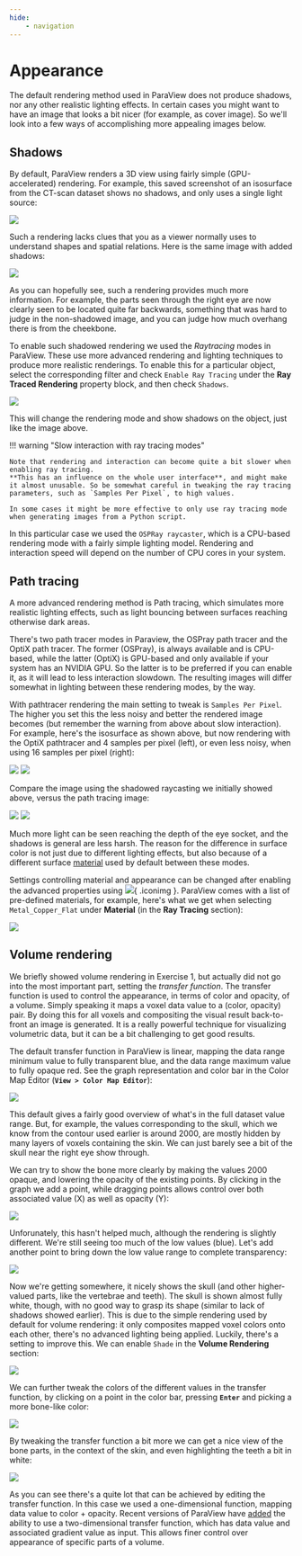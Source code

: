 ```yaml
---
hide:
    - navigation
---
```


# Appearance

The default rendering method used in ParaView does not produce shadows, nor any other realistic lighting effects. In certain cases you might want to have an image that looks a bit nicer (for example, as cover image). So we'll look into a few ways of accomplishing more appealing images below.

## Shadows

By default, ParaView renders a 3D view using fairly simple (GPU-accelerated) rendering. For example, this saved screenshot of an isosurface from the CT-scan dataset shows no shadows, and only uses a single light source:

![](./images/rendering-default.png)

Such a rendering lacks clues that you as a viewer normally uses to understand shapes and spatial relations. Here is the same image with added shadows:

![](./images/rendering-ospray-raycast-shadows.png)

As you can hopefully see, such a rendering provides much more information. For example, the parts seen through the right eye are now clearly seen to be located quite far backwards, something that was hard to judge in the non-shadowed image, and you can judge how much overhang there is from the cheekbone.

To enable such shadowed rendering we used the *Raytracing* modes in ParaView. These use more advanced rendering and lighting techniques to produce more realistic renderings. To enable this for a particular object, select the corresponding filter and check `Enable Ray Tracing` under the __Ray Traced Rendering__ property block, and then check `Shadows`.

![](./images/raytracing-settings.png)

This will change the rendering mode and show shadows on the object, just like the image above.

!!! warning "Slow interaction with ray tracing modes" 

    Note that rendering and interaction can become quite a bit slower when enabling ray tracing.
    **This has an influence on the whole user interface**, and might make it almost unusable. So be somewhat careful in tweaking the ray tracing parameters, such as `Samples Per Pixel`, to high values. 

    In some cases it might be more effective to only use ray tracing mode when generating images from a Python script.

In this particular case we used the `OSPRay raycaster`, which is a CPU-based rendering mode with a fairly simple lighting model. Rendering and interaction speed will depend on the number of CPU cores in your system.

## Path tracing

A more advanced rendering method is Path tracing, which simulates more realistic lighting effects, such as light bouncing between surfaces reaching otherwise dark areas. 

There's two path tracer modes in Paraview, the OSPray path tracer and the OptiX path tracer. The former (OSPray), is always available and is CPU-based, while the latter (OptiX) is GPU-based and only available if your system has an NVIDIA GPU. So the latter is to be preferred if you can enable it, as it will lead to less interaction slowdown. The resulting images will differ somewhat in lighting between these rendering modes, by the way.

With pathtracer rendering the main setting to tweak is `Samples Per Pixel`. The higher you set this the less noisy and better the rendered image becomes (but remember the warning from above about slow interaction). For example, here's the isosurface as shown above, but now rendering with the OptiX pathtracer and 4 samples per pixel (left), or even less noisy, when using 16 samples per pixel (right):

![](./images/rendering-optix-4spp.png) ![](./images/rendering-optix-16spp.png)

Compare the image using the shadowed raycasting we initially showed above, versus the path tracing image:

![](./images/rendering-ospray-raycast-shadows.png) ![](./images/rendering-optix-16spp.png)

Much more light can be seen reaching the depth of the eye socket, and the shadows is general are less harsh. The reason for the difference in surface color is not just due to different lighting effects, but also because of a different surface [material](https://docs.paraview.org/en/latest/ReferenceManual/objectShadingProperties.html) used by default between these modes. 

Settings controlling material and appearance can be changed after enabling the advanced properties using ![](./images/wheel.png){ .iconimg }. ParaView comes with a list of pre-defined materials, for example, here's what we get when selecting `Metal_Copper_Flat` under __Material__ (in the __Ray Tracing__ section):

![](./images/rendering-metal-copper-flat.png)

## Volume rendering

We briefly showed volume rendering in Exercise 1, but actually did not go into the most important part, setting the *transfer function*. The transfer function is used to control the appearance, in terms of color and opacity, of a volume. Simply speaking it maps a voxel data value to a (color, opacity) pair. By doing this for all voxels and compositing the visual result back-to-front an image is generated. It is a really powerful technique for visualizing volumetric data, but it can be a bit challenging to get good results.

The default transfer function in ParaView is linear, mapping the data range minimum value to fully transparent blue, and the data range maximum value to fully opaque red. See the graph representation and color bar in the Color Map Editor (**`View > Color Map Editor`**):

![](./images/tf-default.png)

This default gives a fairly good overview of what's in the full dataset value range. But, for example, the values corresponding to the skull, which we know from the contour used earlier is around 2000, are mostly hidden by many layers of voxels containing the skin. We can just barely see a bit of the skull near the right eye show through.

We can try to show the bone more clearly by making the values 2000 opaque, and lowering the opacity of the existing points. By clicking in the graph we add a point, while dragging points allows control over both associated value (X) as well as opacity (Y):

![](./images/tf-2000.png)

Unforunately, this hasn't helped much, although the rendering is slightly different. We're still seeing too much of the low values (blue). Let's add another point to bring down the low value range to complete transparency:

![](./images/tf-white-skull.png)

Now we're getting somewhere, it nicely shows the skull (and other higher-valued parts, like the vertebrae and teeth). The skull is shown almost fully white, though, with no good way to grasp its shape (similar to lack of shadows showed earlier). This is due to the simple rendering used by default for volume rendering: it only composites mapped voxel colors onto each other, there's no advanced lighting being applied. Luckily, there's a setting to improve this. We can enable `Shade` in the **Volume Rendering** section:

![](./images/volren-shaded.png)

We can further tweak the colors of the different values in the transfer function, by clicking on a point in the color bar, pressing **`Enter`** and picking a more bone-like color:

![](./images/tf-color-edit.png)

By tweaking the transfer function a bit more we can get a nice view of the bone parts, in the context of the skin, and even highlighting the teeth a bit in white:

![](./images/tf-skull-and-skin.png)

As you can see there's a quite lot that can be achieved by editing the transfer function. In this case we used a one-dimensional function, mapping data value to color + opacity. Recent versions of ParaView have [added](https://www.kitware.com/advanced-multi-channel-volume-visualization-in-paraview/) the ability to use a two-dimensional transfer function, which has data value and associated gradient value as input. This allows finer control over appearance of specific parts of a volume.